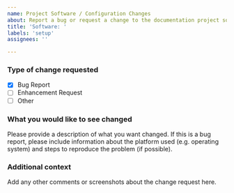```yaml
---
name: Project Software / Configuration Changes
about: Report a bug or request a change to the documentation project software or configuration
title: 'Software: '
labels: 'setup'
assignees: ''

---
```


<!--
    Thank-you for submitting an issue / change request. Your effort and input
    is appreciated.

    Please use this template to help us review your concern. Not everything is
    required for every issue, so please feel free to omit any sections that
    are not relevant to your concern.
-->


### Type of change requested

- [x] Bug Report
- [ ] Enhancement Request
- [ ] Other

### What you would like to see changed

Please provide a description of what you want changed.  If this is a bug report, please include information about the platform used (e.g. operating system) and steps to reproduce the problem (if possible).

### Additional context

Add any other comments or screenshots about the change request here.
